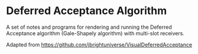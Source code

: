 # Deferred Acceptance Algorithm

A set of notes and programs for rendering and running the Deferred Acceptance algorithm (Gale-Shapely algorithm) with multi-slot receivers.

Adapted from https://github.com/jbrightuniverse/VisualDeferredAcceptance
